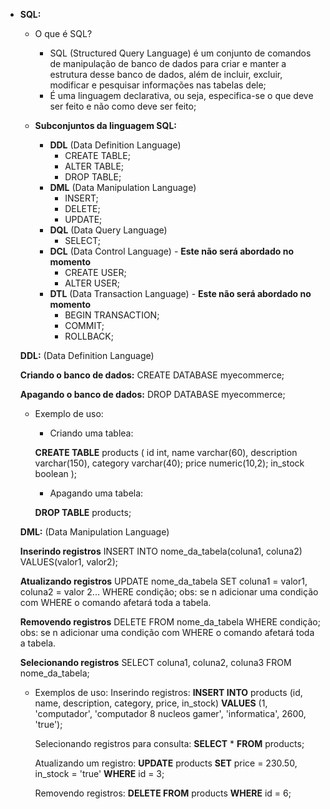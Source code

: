 - **SQL:**
    - O que é SQL?
        - SQL (Structured Query Language) é um conjunto de comandos de manipulação de banco de dados para criar e manter a estrutura desse banco de dados, além de incluir, excluir, modificar e pesquisar informações nas tabelas dele;
        - É uma linguagem declarativa, ou seja, especifica-se o que deve ser feito e não como deve ser feito;

    - **Subconjuntos da linguagem SQL:**
        - **DDL** (Data Definition Language)
            - CREATE TABLE;
            - ALTER TABLE;
            - DROP TABLE;
        - **DML** (Data Manipulation Language)
            - INSERT;
            - DELETE;
            - UPDATE;
        - **DQL** (Data Query Language)
            - SELECT;
        - **DCL** (Data Control Language) - **Este não será abordado no momento**
            - CREATE USER;
            - ALTER USER;
        - **DTL** (Data Transaction Language) - **Este não será abordado no momento**
            - BEGIN TRANSACTION;
            - COMMIT;
            - ROLLBACK;
    
    **DDL:** (Data Definition Language)

    **Criando o banco de dados:**
        CREATE DATABASE myecommerce;

    **Apagando o banco de dados:**
        DROP DATABASE myecommerce;

    - Exemplo de uso:
        - Criando uma tablea:

        **CREATE TABLE** products (
            id int,
            name varchar(60),
            description varchar(150),
            category varchar(40);
            price numeric(10,2);
            in_stock boolean
        );

        - Apagando uma tabela:

        **DROP TABLE** products;

    **DML:** (Data Manipulation Language)
        
    **Inserindo registros**
        INSERT INTO nome_da_tabela(coluna1, coluna2) VALUES(valor1, valor2);

    **Atualizando registros**
        UPDATE nome_da_tabela SET coluna1 = valor1, coluna2 = valor 2...
        WHERE condição;
            obs: se n adicionar uma condição com WHERE o comando afetará toda a tabela.

    **Removendo registros**
        DELETE FROM nome_da_tabela WHERE condição;
            obs: se n adicionar uma condição com WHERE o comando afetará toda a tabela.
    
    **Selecionando registros**
        SELECT coluna1, coluna2, coluna3 FROM nome_da_tabela;
    
    - Exemplos de uso:
        Inserindo registros:
            **INSERT INTO** products (id, name, description, category, price, in_stock)
            **VALUES** (1, 'computador', 'computador 8 nucleos gamer', 'informatica', 2600, 'true');

        Selecionando registros para consulta:
            **SELECT** *
            **FROM** products;

        Atualizando um registro:
            **UPDATE** products **SET** price = 230.50, in_stock = 'true'
            **WHERE** id = 3;

        Removendo registros:
            **DELETE FROM** products
            **WHERE** id = 6;

    